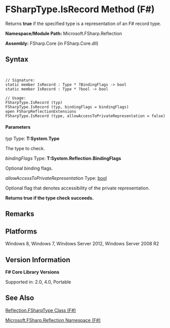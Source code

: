 # FSharpType.IsRecord Method (F#)

Returns **true** if the specified type is a representation of an F# record type.

**Namespace/Module Path:** Microsoft.FSharp.Reflection

**Assembly:** FSharp.Core (in FSharp.Core.dll)


## Syntax


```


// Signature:
static member IsRecord : Type * ?BindingFlags -> bool
static member IsRecord : Type * ?bool -> bool

// Usage:
FSharpType.IsRecord (typ)
FSharpType.IsRecord (typ, bindingFlags = bindingFlags)
open FSharpReflectionExtensions
FSharpType.IsRecord (type, allowAccessToPrivateRepresentation = false)

```



#### Parameters
*typ*
Type: **T:System.Type**


The type to check.


*bindingFlags*
Type: **T:System.Reflection.BindingFlags**


Optional binding flags.


*allowAccessToPrivateRepresentation*
Type: [bool](http://msdn.microsoft.com/en-us/library/89c0cf9c-49ce-4207-a3be-555851a67dd5)


Optional flag that denotes accessibility of the private representation.



**Returns true if the type check succeeds.**
## Remarks

## Platforms
Windows 8, Windows 7, Windows Server 2012, Windows Server 2008 R2


## Version Information
**F# Core Library Versions**

Supported in: 2.0, 4.0, Portable




## See Also
[Reflection.FSharpType Class &#40;F&#35;&#41;](Reflection.FSharpType-Class-%28FSharp%29.md)

[Microsoft.FSharp.Reflection Namespace &#40;F&#35;&#41;](Microsoft.FSharp.Reflection-Namespace-%28FSharp%29.md)

